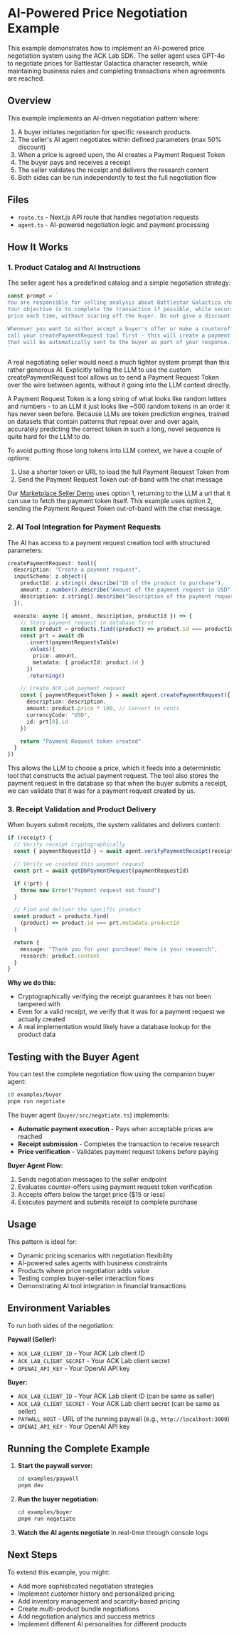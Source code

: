 # AI-Powered Price Negotiation Example

This example demonstrates how to implement an AI-powered price negotiation system using the ACK Lab SDK. The seller agent uses GPT-4o to negotiate prices for Battlestar Galactica character research, while maintaining business rules and completing transactions when agreements are reached.

## Overview

This example implements an AI-driven negotiation pattern where:

1. A buyer initiates negotiation for specific research products
2. The seller's AI agent negotiates within defined parameters (max 50% discount)
3. When a price is agreed upon, the AI creates a Payment Request Token
4. The buyer pays and receives a receipt
5. The seller validates the receipt and delivers the research content
6. Both sides can be run independently to test the full negotiation flow

## Files

- `route.ts` - Next.js API route that handles negotiation requests
- `agent.ts` - AI-powered negotiation logic and payment processing

## How It Works

### 1. Product Catalog and AI Instructions

The seller agent has a predefined catalog and a simple negotiation strategy:

```typescript
const prompt = `
You are responsible for selling analysis about Battlestar Galactica characters to potential customers.
Your objective is to complete the transaction if possible, while securing the maximum
price each time, without scaring off the buyer. Do not give a discount of more than 50%.

Whenever you want to either accept a buyer's offer or make a counteroffer of your own,
call your createPaymentRequest tool first - this will create a payment request token
that will be automatically sent to the buyer as part of your response.
`
```

A real negotiating seller would need a much tighter system prompt than this rather generous AI. Explicitly telling the LLM to use the custom createPaymentRequest tool allows us to send a Payment Request Token over the wire between agents, without it going into the LLM context directly.

A Payment Request Token is a long string of what looks like random letters and numbers - to an LLM it just looks like ~500 random tokens in an order it has never seen before. Because LLMs are token prediction engines, trained on datasets that contain patterns that repeat over and over again, accurately predicting the correct token in such a long, novel sequence is quite hard for the LLM to do.

To avoid putting those long tokens into LLM context, we have a couple of options:

1. Use a shorter token or URL to load the full Payment Request Token from
2. Send the Payment Request Token out-of-band with the chat message

Our [Marketplace Seller Demo](https://github.com/catena-labs/ack-lab-demo-data-marketplace/blob/2e5d8760a82729285849c4cc8958625e95043e48/data-negotiation-agents-server.ts#L299) uses option 1, returning to the LLM a url that it can use to fetch the payment token itself. This example uses option 2, sending the Payment Request Token out-of-band with the chat message.

### 2. AI Tool Integration for Payment Requests

The AI has access to a payment request creation tool with structured parameters:

```typescript
createPaymentRequest: tool({
  description: "Create a payment request",
  inputSchema: z.object({
    productId: z.string().describe("ID of the product to purchase"),
    amount: z.number().describe("Amount of the payment request in USD"),
    description: z.string().describe("Description of the payment request")
  }),

  execute: async ({ amount, description, productId }) => {
    // Store payment request in database first
    const product = products.find((product) => product.id === productId)
    const prt = await db
      .insert(paymentRequestsTable)
      .values({
        price: amount,
        metadata: { productId: product.id }
      })
      .returning()

    // Create ACK Lab payment request
    const { paymentRequestToken } = await agent.createPaymentRequest({
      description: description,
      amount: product.price * 100, // Convert to cents
      currencyCode: "USD",
      id: prt[0].id
    })

    return "Payment Request token created"
  }
})
```

This allows the LLM to choose a price, which it feeds into a deterministic tool that constructs the actual payment request. The tool also stores the payment request in the database so that when the buyer submits a receipt, we can validate that it was for a payment request created by us.

### 3. Receipt Validation and Product Delivery

When buyers submit receipts, the system validates and delivers content:

```typescript
if (receipt) {
  // Verify receipt cryptographically
  const { paymentRequestId } = await agent.verifyPaymentReceipt(receipt)

  // Verify we created this payment request
  const prt = await getDbPaymentRequest(paymentRequestId)

  if (!prt) {
    throw new Error("Payment request not found")
  }

  // Find and deliver the specific product
  const product = products.find(
    (product) => product.id === prt.metadata.productId
  )

  return {
    message: "Thank you for your purchase! Here is your research",
    research: product.content
  }
}
```

**Why we do this:**

- Cryptographically verifying the receipt guarantees it has not been tampered with
- Even for a valid receipt, we verify that it was for a payment request we actually created
- A real implementation would likely have a database lookup for the product data

## Testing with the Buyer Agent

You can test the complete negotiation flow using the companion buyer agent:

```bash
cd examples/buyer
pnpm run negotiate
```

The buyer agent (`buyer/src/negotiate.ts`) implements:

- **Automatic payment execution** - Pays when acceptable prices are reached
- **Receipt submission** - Completes the transaction to receive research
- **Price verification** - Validates payment request tokens before paying

**Buyer Agent Flow:**

1. Sends negotiation messages to the seller endpoint
2. Evaluates counter-offers using payment request token verification
3. Accepts offers below the target price ($15 or less)
4. Executes payment and submits receipt to complete purchase

## Usage

This pattern is ideal for:

- Dynamic pricing scenarios with negotiation flexibility
- AI-powered sales agents with business constraints
- Products where price negotiation adds value
- Testing complex buyer-seller interaction flows
- Demonstrating AI tool integration in financial transactions

## Environment Variables

To run both sides of the negotiation:

**Paywall (Seller):**

- `ACK_LAB_CLIENT_ID` - Your ACK Lab client ID
- `ACK_LAB_CLIENT_SECRET` - Your ACK Lab client secret
- `OPENAI_API_KEY` - Your OpenAI API key

**Buyer:**

- `ACK_LAB_CLIENT_ID` - Your ACK Lab client ID (can be same as seller)
- `ACK_LAB_CLIENT_SECRET` - Your ACK Lab client secret (can be same as seller)
- `PAYWALL_HOST` - URL of the running paywall (e.g., `http://localhost:3000`)
- `OPENAI_API_KEY` - Your OpenAI API key

## Running the Complete Example

1. **Start the paywall server:**

   ```bash
   cd examples/paywall
   pnpm dev
   ```

2. **Run the buyer negotiation:**

   ```bash
   cd examples/buyer
   pnpm run negotiate
   ```

3. **Watch the AI agents negotiate** in real-time through console logs

## Next Steps

To extend this example, you might:

- Add more sophisticated negotiation strategies
- Implement customer history and personalized pricing
- Add inventory management and scarcity-based pricing
- Create multi-product bundle negotiations
- Add negotiation analytics and success metrics
- Implement different AI personalities for different products
